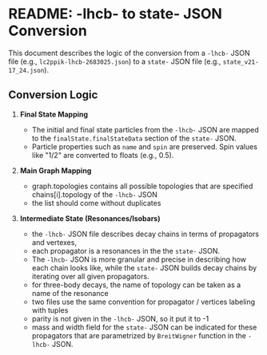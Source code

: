 # README: -lhcb- to state- JSON Conversion

This document describes the logic of the conversion from a `-lhcb-` JSON file (e.g., `lc2ppik-lhcb-2683025.json`) to a `state-` JSON file (e.g., `state_v21-17_24.json`).

## Conversion Logic

1. **Final State Mapping**
   - The initial and final state particles from the `-lhcb-` JSON are mapped to the `finalState.finalStateData` section of the `state-` JSON.
   - Particle properties such as `name` and `spin` are preserved. Spin values like "1/2" are converted to floats (e.g., 0.5).

2. **Main Graph Mapping**
   - graph.topologies contains all possible topologies that are specified chains[i].topology of the `-lhcb-` JSON
   - the list should come without duplicates

3. **Intermediate State (Resonances/Isobars)**
   - the `-lhcb-` JSON file describes decay chains in terms of propagators and vertexes,
   - each propagator is a resonances in the the `state-` JSON.
   - The `-lhcb-` JSON is more granular and precise in describing how each chain looks like, while the `state-` JSON builds decay chains by iterating over all given propagators.
   - for three-body decays, the name of topology can be taken as a name of the resonance
   - two files use the same convention for propagator / vertices labeling with tuples
   - parity is not given in the `-lhcb-` JSON, so it put it to -1
   - mass and width field for the `state-` JSON can be indicated for these propagators that are parametrized by `BreitWigner` function in the `-lhcb-` JSON.


